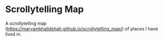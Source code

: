 # Scrollytelling Map

A scrollytelling map (https://maryamkhalidshah.github.io/scrollytelling_map/) of places I have lived in. 
